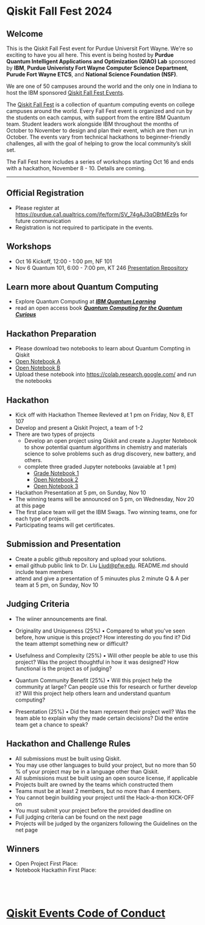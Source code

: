 # Qiskit Fall Fest 2024

## Welcome
This is the Qiskit Fall Fest event for Purdue Universit Fort Wayne. We're so exciting to have you all here. This event is being hosted by **Purdue Quantum Intelligent Applications and Optimization (QIAO) Lab** sponsored by **IBM**, **Purdue Univeristy Fort Wayne Computer Science Department**, **Purude Fort Wayne ETCS**, and **National Science Foundation (NSF)**. 

We are one of 50 campuses around the world and the only one in Indiana to host the IBM sponsored [Qiskit Fall Fest Events](https://qiskit.org/events/fall-fest/).

The [Qiskit Fall Fest](https://medium.com/qiskit/introducing-the-qiskit-fall-fest-feb8456b557) is a collection of quantum computing events on college campuses around the world. Every Fall Fest event is organized and run by the students on each campus, with support from the entire IBM Quantum team. Student leaders work alongside IBM throughout the months of October to November to design and plan their event, which are then run in October. The events vary from technical hackathons to beginner-friendly challenges, all with the goal of helping to grow the local community’s skill set.

The Fall Fest here includes a series of workshops starting Oct 16 and ends with a hackathon, November 8 - 10. Details are coming.

--------------------------------
## Official Registration
- Please register at https://purdue.ca1.qualtrics.com/jfe/form/SV_74gAJ3qOBtMEz9s for future communication
- Registration is not required to participate in the events.

## Workshops
- Oct 16 Kickoff, 12:00 - 1:00 pm, NF 101
- Nov 6  Quantum 101, 6:00  - 7:00 pm, KT 246 [Presentation Repository](https://github.com/qiskit-community/qiskit-presentations/tree/master/2022-02-02_penn_state_workshop)

## Learn more about Quantum Computing
- Explore Quantum Computing at [***IBM Quantum Learning***](https://learning.quantum.ibm.com/)
- read an open access book [***Quantum Computing for the Quantum Curious***](https://link.springer.com/book/10.1007/978-3-030-61601-4)
  
## Hackathon Preparation
- Please download two notebooks to learn about Quantum Compting in Qiskit
- [Open Notebook A](https://github.com/purduequaic/Qiskit-Fall-Fest-2024/blob/main/Open_Notebook_A-2.ipynb)
- [Open Notebook B](https://github.com/purduequaic/Qiskit-Fall-Fest-2024/blob/main/Open_Notebook_B-2.ipynb)
- Upload these notebook into https://colab.research.google.com/ and run the notebooks
## Hackathon
- Kick off with Hackathon Themee Revleved at 1 pm on Friday, Nov 8, ET 107
- Develop and present a Qiskit Project, a team of 1-2
- There are two types of projects
  - Develop an open project using Qiskit and create a Juypter Notebook to show potential quantum algorithms in chemistry and materials science to solve problems such as
    drug discovery, new battery, and others.
  - complete three graded Jupyter notebooks (avaiable at 1 pm)
    - [Grade Notebook 1](https://github.com/purduequaic/Qiskit-Fall-Fest-2024/blob/main/Open_Notebook_A-2.ipynb)
    - [Open Notebook 2](https://github.com/purduequaic/Qiskit-Fall-Fest-2024/blob/main/Open_Notebook_A-2.ipynb)
    - [Open Notebook 3](https://github.com/purduequaic/Qiskit-Fall-Fest-2024/blob/main/Open_Notebook_A-2.ipynb)
- Hackathon Presentation at 5 pm, on Sunday, Nov 10
- The winning teams will be announced on 5 pm, on Wednesday, Nov 20 at this page
- The first place team will get the IBM Swags. Two winning teams, one for each type of projects.
- Participating teams will get certificates.

## Submission and Presentation
- Create a public github repository and upload your solutions.
- email github public link to Dr. Liu Liud@pfw.edu. README.md should include team members
- attend and give a presentation of 5 minuutes plus 2 minute Q & A per team at 5 pm, on Sunday, Nov 10

## Judging Criteria 
- The wiiner announcements are final.
- Originality and Uniqueness (25%)
•	Compared to what you've seen before, how unique is this project? How interesting do you find it? Did the team attempt something new or difficult?

- Usefulness and Complexity (25%)
•	Will other people be able to use this project? Was the project thoughtful in how it was designed? How functional is the project as of judging?

- Quantum Community Benefit (25%)
•	Will this project help the community at large? Can people use this for research or further develop it? Will this project help others learn and understand quantum computing?

- Presentation (25%)
•	Did the team represent their project well? Was the team able to explain why they made certain decisions? Did the entire team get a chance to speak?

## Hackathon and Challenge Rules

-	All submissions must be built using Qiskit.
-	You may use other languages to build your project, but no more than 50 % of your project may be in a language other than Qiskit.
-	All submissions must be built using an open source license, if applicable
-	Projects built are owned by the teams which constructed them
-	Teams must be at least 2 members, but no more than 4 members.
-	You cannot begin building your project until the Hack-a-thon KICK-OFF on 
-	You must submit your project before the provided deadline on 
-	Full judging criteria can be found on the next page
-	Projects will be judged by the organizers following the Guidelines on the net page

## Winners
- Open Project First Place:
- Notebook Hackathin First Place:

     
   
<br><br>
# [Qiskit Events Code of Conduct](https://github.com/Qiskit/qiskit/blob/master/CODE_OF_CONDUCT.md)
